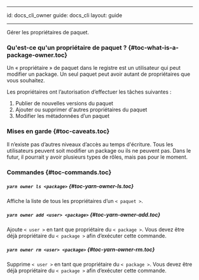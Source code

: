 * * *

id: docs_cli_owner guide: docs_cli layout: guide

* * *

<p class="lead">Gérer les propriétaires de paquet.</p>

### Qu'est-ce qu'un propriétaire de paquet ? [](#toc-what-is-a-package-owner){#toc-what-is-a-package-owner.toc}

Un « propriétaire » de paquet dans le registre est un utilisateur qui peut modifier un package. Un seul paquet peut avoir autant de propriétaires que vous souhaitez.

Les propriétaires ont l’autorisation d’effectuer les tâches suivantes :

  1. Publier de nouvelles versions du paquet
  2. Ajouter ou supprimer d'autres propriétaires du paquet
  3. Modifier les métadonnées d’un paquet

### Mises en garde [](#toc-caveats){#toc-caveats.toc}

Il n’existe pas d’autres niveaux d’accès au temps d'écriture. Tous les utilisateurs peuvent soit modifier un package ou ils ne peuvent pas. Dans le futur, il pourrait y avoir plusieurs types de rôles, mais pas pour le moment.

### Commandes [](#toc-commands){#toc-commands.toc}

##### `yarn owner ls <package>` [](#toc-yarn-owner-ls){#toc-yarn-owner-ls.toc}

Affiche la liste de tous les propriétaires d’un `< paquet >`.

##### `yarn owner add <user> <package>` [](#toc-yarn-owner-add){#toc-yarn-owner-add.toc}

Ajoute `< user >` en tant que propriétaire du `< package >`. Vous devez être déjà propriétaire du `< package >` afin d’exécuter cette commande.

##### `yarn owner rm <user> <package>` [](#toc-yarn-owner-rm){#toc-yarn-owner-rm.toc}

Supprime `< user >` en tant que propriétaire du `< package >`. Vous devez être déjà propriétaire du `< package >` afin d’exécuter cette commande.